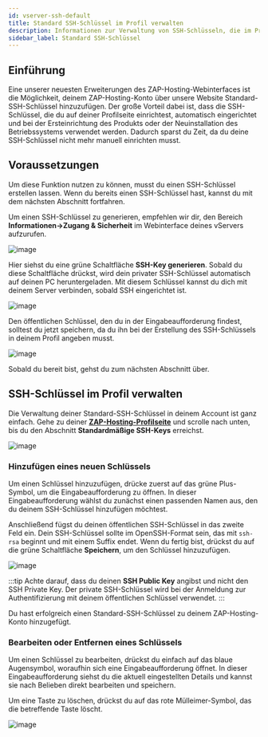 ```yaml
---
id: vserver-ssh-default
title: Standard SSH-Schlüssel im Profil verwalten
description: Informationen zur Verwaltung von SSH-Schlüsseln, die im Profil deines ZAP-Hosting-Kontos festgelegt sind - ZAP-Hosting.com Dokumentation
sidebar_label: Standard SSH-Schlüssel
---
```


## Einführung
Eine unserer neuesten Erweiterungen des ZAP-Hosting-Webinterfaces ist die Möglichkeit, deinem ZAP-Hosting-Konto über unsere Website Standard-SSH-Schlüssel hinzuzufügen. Der große Vorteil dabei ist, dass die SSH-Schlüssel, die du auf deiner Profilseite einrichtest, automatisch eingerichtet und bei der Ersteinrichtung des Produkts oder der Neuinstallation des Betriebssystems verwendet werden. Dadurch sparst du Zeit, da du deine SSH-Schlüssel nicht mehr manuell einrichten musst.

## Voraussetzungen
Um diese Funktion nutzen zu können, musst du einen SSH-Schlüssel erstellen lassen. Wenn du bereits einen SSH-Schlüssel hast, kannst du mit dem nächsten Abschnitt fortfahren.

Um einen SSH-Schlüssel zu generieren, empfehlen wir dir, den Bereich **Informationen->Zugang & Sicherheit** im Webinterface deines vServers aufzurufen. 

![image](https://screensaver01.zap-hosting.com/index.php/s/RepcLDoHdxM4o8H/preview)

Hier siehst du eine grüne Schaltfläche **SSH-Key generieren**. Sobald du diese Schaltfläche drückst, wird dein privater SSH-Schlüssel automatisch auf deinen PC heruntergeladen. Mit diesem Schlüssel kannst du dich mit deinem Server verbinden, sobald SSH eingerichtet ist.

![image](https://screensaver01.zap-hosting.com/index.php/s/pdTTNDzQKr4ib3x/preview)

Den öffentlichen Schlüssel, den du in der Eingabeaufforderung findest, solltest du jetzt speichern, da du ihn bei der Erstellung des SSH-Schlüssels in deinem Profil angeben musst.

![image](https://screensaver01.zap-hosting.com/index.php/s/Tc9MEGamAC9dDF3/preview)

Sobald du bereit bist, gehst du zum nächsten Abschnitt über.

## SSH-Schlüssel im Profil verwalten
Die Verwaltung deiner Standard-SSH-Schlüssel in deinem Account ist ganz einfach. Gehe zu deiner **[ZAP-Hosting-Profilseite](https://zap-hosting.com/en/customer/home/profile/)** und scrolle nach unten, bis du den Abschnitt **Standardmäßige SSH-Keys** erreichst.

![image](https://screensaver01.zap-hosting.com/index.php/s/pqENQmKeHAecEEf/preview)

### Hinzufügen eines neuen Schlüssels
Um einen Schlüssel hinzuzufügen, drücke zuerst auf das grüne Plus-Symbol, um die Eingabeaufforderung zu öffnen. In dieser Eingabeaufforderung wählst du zunächst einen passenden Namen aus, den du deinem SSH-Schlüssel hinzufügen möchtest.

Anschließend fügst du deinen öffentlichen SSH-Schlüssel in das zweite Feld ein. Dein SSH-Schlüssel sollte im OpenSSH-Format sein, das mit `ssh-rsa` beginnt und mit einem Suffix endet. Wenn du fertig bist, drückst du auf die grüne Schaltfläche **Speichern**, um den Schlüssel hinzuzufügen.

![image](https://screensaver01.zap-hosting.com/index.php/s/EwfJmWHM7ewXH6M/preview)

:::tip
Achte darauf, dass du deinen **SSH Public Key** angibst und nicht den SSH Private Key. Der private SSH-Schlüssel wird bei der Anmeldung zur Authentifizierung mit deinem öffentlichen Schlüssel verwendet.
:::

Du hast erfolgreich einen Standard-SSH-Schlüssel zu deinem ZAP-Hosting-Konto hinzugefügt.

### Bearbeiten oder Entfernen eines Schlüssels
Um einen Schlüssel zu bearbeiten, drückst du einfach auf das blaue Augensymbol, woraufhin sich eine Eingabeaufforderung öffnet. In dieser Eingabeaufforderung siehst du die aktuell eingestellten Details und kannst sie nach Belieben direkt bearbeiten und speichern.

Um eine Taste zu löschen, drückst du auf das rote Mülleimer-Symbol, das die betreffende Taste löscht.

![image](https://screensaver01.zap-hosting.com/index.php/s/YN9YoWcykQE65Nc/preview)
